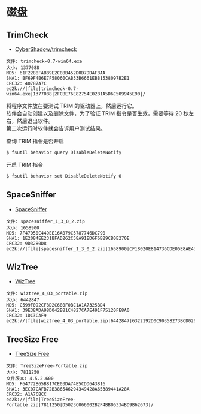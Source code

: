 # 磁盘

## TrimCheck

- [CyberShadow/trimcheck](https://github.com/CyberShadow/trimcheck)

```
文件: trimcheck-0.7-win64.exe
大小: 1377088
MD5: 61F2288FAB89E2C08B452D0D7DDAF8AA
SHA1: BF69F4B6E7F58060CAB33B6661EB81538097B2E1
CRC32: 40787A7C
ed2k://|file|trimcheck-0.7-win64.exe|1377088|2FCBE76E82754E0281A5D6C509945E90|/
```

将程序文件放在要测试 TRIM 的驱动器上，然后运行它。  
软件会自动创建以及删除文件，为了验证 TRIM 指令是否生效，需要等待 20 秒左右，然后退出软件。  
第二次运行时软件就会告诉用户测试结果。

查询 TRIM 指令是否开启

```sh
$ fsutil behavior query DisableDeleteNotify
```

开启 TRIM 指令

```sh
$ fsutil behavior set DisableDeleteNotify 0
```

## SpaceSniffer

- [SpaceSniffer](http://www.uderzo.it/main_products/space_sniffer/features.html)

```
文件: spacesniffer_1_3_0_2.zip
大小: 1658900
MD5: 7F47D50C449EE16A079C5787746DC790
SHA1: 1E2084EE231BFAD262C58A91ED6F6B29CB0E270E
CRC32: 9D3280D8
ed2k://|file|spacesniffer_1_3_0_2.zip|1658900|CF18020E814736CDE05E8AE4328AE1E8|/
```

## WizTree

- [WizTree](https://www.diskanalyzer.com/)

```
文件: wiztree_4_03_portable.zip
大小: 6442847
MD5: C599F092CF8D2C680F0BC1A1A7325BD4
SHA1: 39E38ADA98D042B81C4827CA7E491F75120FE8A0
CRC32: 1DC3CAF9
ed2k://|file|wiztree_4_03_portable.zip|6442847|6322192D0C90358273BCD026F3517371|/
```

## TreeSize Free

- [TreeSize Free](https://www.jam-software.com/treesize_free)

```
文件: TreeSizeFree-Portable.zip
大小: 7811250
文件版本: 4.5.2.600
MD5: F64772B65B817CE03DA74E5CDD643816
SHA1: 3EC07CAFB72B386546294349428A65389441A28A
CRC32: A1A7CBCC
ed2k://|file|TreeSizeFree-Portable.zip|7811250|D5023C066002B2F4BB06334BD9B62673|/
```

